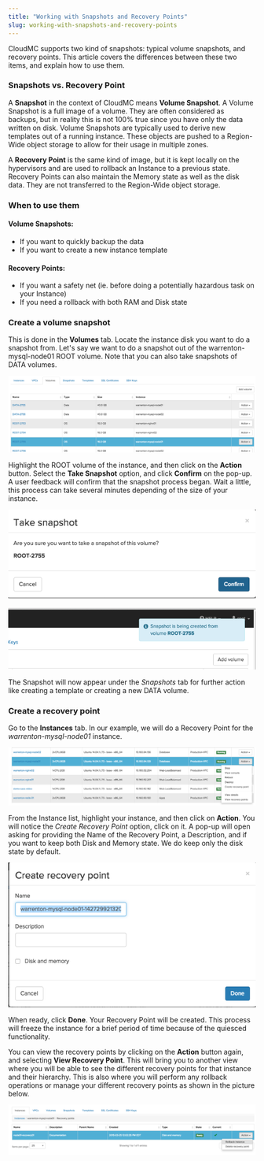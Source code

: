 ```yaml
---
title: "Working with Snapshots and Recovery Points"
slug: working-with-snapshots-and-recovery-points
---
```



CloudMC supports two kind of snapshots: typical volume snapshots, and recovery points. This article covers the differences between these two items, and explain how to use them.

### Snapshots vs. Recovery Point

A **Snapshot** in the context of CloudMC means **Volume Snapshot**. A Volume Snapshot is a full image of a volume. They are often considered as backups, but in reality this is not 100% true since you have only the data written on disk. Volume Snapshots are typically used to derive new templates out of a running instance. These objects are pushed to a Region-Wide object storage to allow for their usage in multiple zones.

A **Recovery Point** is the same kind of image, but it is kept locally on the hypervisors and are used to rollback an Instance to a previous state. Recovery Points can also maintain the Memory state as well as the disk data. They are not transferred to the Region-Wide object storage.

### When to use them

#### Volume Snapshots:

- If you want to quickly backup the data
- If you want to create a new instance template

#### Recovery Points:

- If you want a safety net (ie. before doing a potentially hazardous task on your Instance)
- If you need a rollback with both RAM and Disk state

### Create a volume snapshot

This is done in the **Volumes** tab. Locate the instance disk you want to do a snapshot from. Let's say we want to do a snapshot out of the warrenton-mysql-node01 ROOT volume. Note that you can also take snapshots of DATA volumes.

![Volumes list](/assets/snapshots-recovery-points-en-1.jpeg)

Highlight the ROOT volume of the instance, and then click on the **Action** button. Select the **Take Snapshot** option, and click **Confirm** on the pop-up. A user feedback will confirm that the snapshot process began. Wait a little, this process can take several minutes depending of the size of your instance.

![Take snapshot](/assets/snapshots-recovery-points-en-2.jpeg) <br><br>
![Snapshot being created](/assets/snapshots-recovery-points-en-3.jpeg)

The Snapshot will now appear under the *Snapshots* tab for further action like creating a template or creating a new DATA volume.

### Create a recovery point

Go to the **Instances** tab. In our example, we will do a Recovery Point for the *warrenton-mysql-node01* instance.

![Instances list](/assets/snapshots-recovery-points-en-4.jpeg)

From the Instance list, highlight your instance, and then click on **Action**. You will notice the *Create Recovery Point* option, click on it. A pop-up will open asking for providing the Name of the Recovery Point, a Description, and if you want to keep both Disk and Memory state. We do keep only the disk state by default.

![Create recovery point](/assets/snapshots-recovery-points-en-5.jpeg)

When ready, click **Done**. Your Recovery Point will be created. This process will freeze the instance for a brief period of time because of the quiesced functionality.

You can view the recovery points by clicking on the **Action** button again, and selecting **View Recovery Point**. This will bring you to another view where you will be able to see the different recovery points for that instance and their hierarchy. This is also where you will perform any rollback operations or manage your different recovery points as shown in the picture below.

![List of recovery points](/assets/snapshots-recovery-points-en-6.jpeg)
